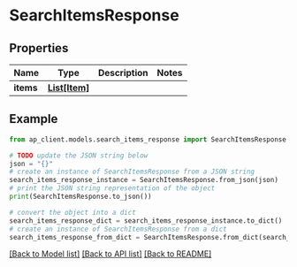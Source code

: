 # SearchItemsResponse


## Properties

Name | Type | Description | Notes
------------ | ------------- | ------------- | -------------
**items** | [**List[Item]**](Item.md) |  | 

## Example

```python
from ap_client.models.search_items_response import SearchItemsResponse

# TODO update the JSON string below
json = "{}"
# create an instance of SearchItemsResponse from a JSON string
search_items_response_instance = SearchItemsResponse.from_json(json)
# print the JSON string representation of the object
print(SearchItemsResponse.to_json())

# convert the object into a dict
search_items_response_dict = search_items_response_instance.to_dict()
# create an instance of SearchItemsResponse from a dict
search_items_response_from_dict = SearchItemsResponse.from_dict(search_items_response_dict)
```
[[Back to Model list]](../README.md#documentation-for-models) [[Back to API list]](../README.md#documentation-for-api-endpoints) [[Back to README]](../README.md)


